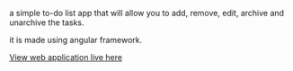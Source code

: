 a simple to-do list app that will allow you to add, remove, edit, archive and unarchive the tasks.

it is made using angular framework.

<a href="https://todo-list-sunilpoudel.netlify.app/">View web application live here</a>

